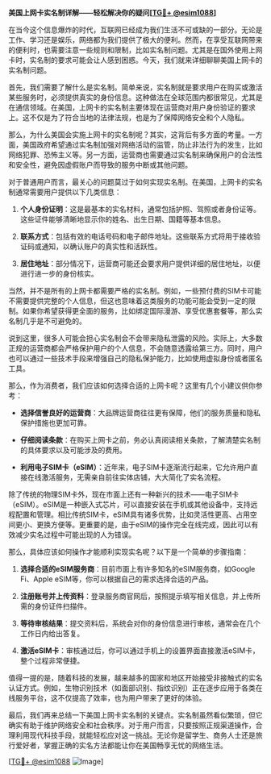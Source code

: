 **美国上网卡实名制详解——轻松解决你的疑问[[TG💪+ @esim1088](https://t.me/s/esim1088)]**

在当今这个信息爆炸的时代，互联网已经成为我们生活不可或缺的一部分。无论是工作、学习还是娱乐，网络都为我们提供了极大的便利。然而，在享受互联网带来的便利时，也需要注意一些规则和限制，比如实名制问题。尤其是在国外使用上网卡时，实名制的要求可能会让人感到困惑。今天，我们就来详细聊聊美国上网卡的实名制问题。

首先，我们需要了解什么是实名制。简单来说，实名制就是要求用户在购买或激活某些服务时，必须提供真实的身份信息。这种做法在全球范围内都很常见，尤其是在通信领域。在美国，上网卡的实名制主要体现在运营商对用户身份验证的要求上。这不仅是为了符合当地的法律法规，也是为了保障网络安全和个人隐私。

那么，为什么美国会实施上网卡的实名制呢？其实，这背后有多方面的考量。一方面，美国政府希望通过实名制加强对网络活动的监管，防止非法行为的发生，比如网络犯罪、恐怖主义等。另一方面，运营商也需要通过实名制来确保用户的合法性和安全性，避免因虚假账户而导致的服务中断或其他问题。

对于普通用户而言，最关心的问题莫过于如何实现实名制。在美国，上网卡的实名制通常需要用户提供以下几类信息：

1. **个人身份证明**：这是最基本的实名材料，通常包括护照、驾照或者身份证等。这些证件能够清晰地显示你的姓名、出生日期、国籍等基本信息。
   
2. **联系方式**：包括有效的电话号码和电子邮件地址。这些联系方式将用于接收验证码或通知，以确认账户的真实性和活跃性。

3. **居住地址**：部分情况下，运营商可能还会要求用户提供详细的居住地址，以便进行进一步的身份核实。

当然，并不是所有的上网卡都需要严格的实名制。例如，一些预付费的SIM卡可能不需要提供完整的个人信息，但这也意味着这类服务的功能可能会受到一定的限制。如果你希望获得更全面的服务，比如绑定国际漫游、享受优惠套餐等，那么实名制几乎是不可避免的。

说到这里，很多人可能会担心实名制会不会带来隐私泄露的风险。实际上，大多数正规的运营商都会严格保护用户的个人信息，不会随意透露给第三方。同时，用户也可以通过一些技术手段来增强自己的隐私保护能力，比如使用虚拟身份或者匿名工具。

那么，作为消费者，我们应该如何选择合适的上网卡呢？这里有几个小建议供你参考：

- **选择信誉良好的运营商**：大品牌运营商往往更有保障，他们的服务质量和隐私保护措施也更加可靠。
  
- **仔细阅读条款**：在购买上网卡之前，务必认真阅读相关条款，了解清楚实名制的具体要求以及可能涉及的费用。

- **利用电子SIM卡（eSIM）**：近年来，电子SIM卡逐渐流行起来，它允许用户直接在线激活服务，无需亲自前往实体店铺，大大简化了实名流程。

除了传统的物理SIM卡外，现在市面上还有一种新兴的技术——电子SIM卡（eSIM）。eSIM是一种嵌入式芯片，可以直接安装在手机或其他设备中，支持远程配置和管理。相比传统SIM卡，eSIM具有诸多优势，比如灵活性更高、占用空间更小、更换方便等。更重要的是，由于eSIM的操作完全在线完成，因此可以有效减少实名过程中可能出现的人为错误。

那么，具体应该如何操作才能顺利实现实名呢？以下是一个简单的步骤指南：

1. **选择合适的eSIM服务商**：目前市面上有许多知名的eSIM服务商，如Google Fi、Apple eSIM等，你可以根据自己的需求选择合适的产品。

2. **注册账号并上传资料**：登录服务商官网后，按照提示填写相关信息，并上传所需的身份证件扫描件。

3. **等待审核结果**：提交资料后，系统会对你的身份信息进行审核，通常会在几个工作日内给出答复。

4. **激活eSIM卡**：审核通过后，你可以通过手机上的设置界面直接激活eSIM卡，整个过程非常便捷。

值得一提的是，随着科技的发展，越来越多的国家和地区开始接受非接触式的实名认证方式。例如，生物识别技术（如面部识别、指纹识别）正在逐步应用于各类在线服务平台，这不仅提高了效率，也为用户带来了更好的体验。

最后，我们再来总结一下美国上网卡实名制的关键点。实名制虽然看似繁琐，但它确实有助于维护网络安全和社会秩序。对于用户而言，只要按照正规渠道操作，合理利用现代科技手段，就能轻松应对这一挑战。无论你是留学生、商务人士还是旅行爱好者，掌握正确的实名方法都能让你在美国畅享无忧的网络生活。

[[TG💪+ @esim1088](https://t.me/s/esim1088) ![Image](https://i.postimg.cc/4NQfJmqS/Snipaste-2025-05-13-00-14-12.png)]